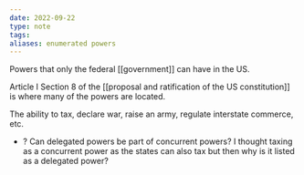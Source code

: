 ```yaml
---
date: 2022-09-22
type: note
tags: 
aliases: enumerated powers
---
```


Powers that only the federal [[government]] can have in the US.

Article I Section 8 of the [[proposal and ratification of the US constitution]] is where many of the powers are located.

The ability to tax, declare war, raise an army, regulate interstate commerce, etc.
- ? Can delegated powers be part of concurrent powers? I thought taxing as a concurrent power as the states can also tax but then why is it listed as a delegated power?
